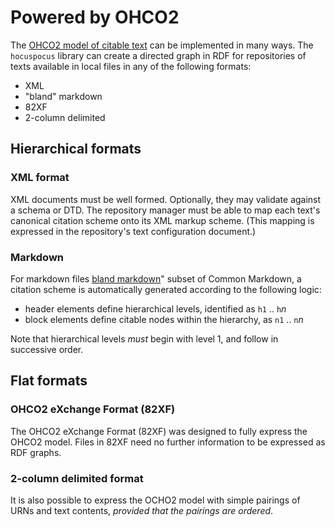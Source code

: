 # Powered by OHCO2

The [OHCO2 model of citable text](http://cite-architecture.github.io/ohco2/) can be implemented in many ways.  The `hocuspocus` library can create a directed graph in RDF for repositories of texts available in local files in any of the following formats:

- XML
- "bland" markdown
- 82XF
- 2-column delimited


## Hierarchical formats

### XML format

XML documents must be well formed.  Optionally, they may validate against a schema or DTD.  The repository manager must be able to map each text's canonical citation scheme onto its XML markup scheme.  (This mapping is expressed in the repository's text configuration document.)


### Markdown




For markdown files [bland markdown](http://mcneill.io/bland-markdown/)" subset of Common Markdown, a citation scheme is automatically generated according to the following logic:

- header elements define hierarchical levels, identified as `h1` .. `h`*n*
- block elements define citable nodes within the hierarchy, as `n1` .. `n`*n*

Note that hierarchical levels *must* begin with level 1, and follow in successive order.


## Flat formats

### OHCO2 eXchange Format (82XF)

The OHCO2 eXchange Format (82XF) was designed to fully express the OHCO2 model.  Files in 82XF need no further information to be expressed as RDF graphs.


### 2-column delimited format


It is also possible to express the OCHO2 model with simple pairings of URNs and text contents, *provided that the pairings are ordered*.    
